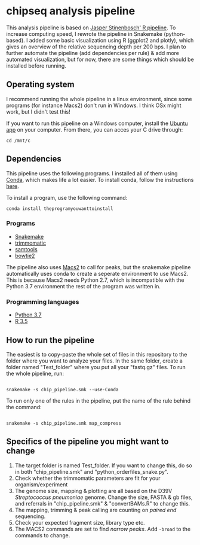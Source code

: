 # chipseq analysis pipeline

This analysis pipeline is based on [Jasper Stinenbosch' R pipeline](https://github.com/JStinenbosch). To increase computing speed, I rewrote the pipeline in Snakemake (python-based).
I added some basic visualization using R (ggplot2 and plotly), which gives an overview of the relative sequencing depth per 200 bps. I plan to further automate the pipeline (add dependencies per rule) & add more automated visualization,
but for now, there are some things which should be installed before running.

## Operating system
I recommend running the whole pipeline in a linux environment, since some programs (for instance Macs2) don't run in Windows. I think OSx might work, but I didn't test this!

If you want to run this pipeline on a Windows computer, install the [Ubuntu app](https://www.microsoft.com/en-us/p/ubuntu/9nblggh4msv6?activetab=pivot:overviewtab) on your computer. From there, you can acces your C drive through:

```shell
cd /mnt/c
```

## Dependencies

This pipeline uses the following programs. I installed all of them using [Conda](https://bioconda.github.io/), which makes life a lot easier. To install conda, follow the instructions [here](https://bioconda.github.io/user/install.html#install-conda).

To install a program, use the following command:

```shell
conda install theprogramyouwanttoinstall
```
### Programs

* [Snakemake](https://snakemake.readthedocs.io/en/stable/)
* [trimmomatic](http://www.usadellab.org/cms/?page=trimmomatic)
* [samtools](http://www.htslib.org/)
* [bowtie2](http://bowtie-bio.sourceforge.net/bowtie2/index.shtml)

The pipeline also uses [Macs2](https://github.com/taoliu/MACS) to call for peaks, but the snakemake pipeline automatically uses conda to create a seperate environment to use Macs2. This is because Macs2 needs Python 2.7, which is incompatible with the Python 3.7 environment the rest of the program was written in.

### Programming languages

* [Python 3.7](https://www.python.org/downloads/release/python-370/)
* [R 3.5](https://cran.rstudio.com/)


## How to run the pipeline

The easiest is to copy-paste the whole set of files in this repository to the folder where you want to analyze your files. In the same folder, create a folder named "Test_folder" where you put all your "fastq.gz" files. To run the whole pipeline, run:

```shell

snakemake -s chip_pipeline.smk --use-Conda

```

To run only one of the rules in the pipeline, put the name of the rule behind the command:

```shell

snakemake -s chip_pipeline.smk map_compress

```

## Specifics of the pipeline you might want to change

1. The target folder is named Test_folder. If you want to change this, do so in both "chip_pipeline.smk" and "python_orderfiles_snake.py".
2. Check whether the trimmomatic parameters are fit for your organism/experiment
3. The genome size, mapping & plotting are all based on the D39V *Streptococcus pneumoniae* genome. Change the size, FASTA & gb files,
and referrals in "chip_pipeline.smk" & "convertBAMs.R" to change this.
4. The mapping, trimming & peak calling are counting on *paired end* sequencing.
5. Check your expected fragment size, library type etc.
6. The MACS2 commands are set to find *narrow peaks*. Add `-broad` to the commands to change.
